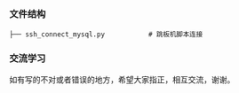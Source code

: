 ### 文件结构

```
├── ssh_connect_mysql.py           # 跳板机脚本连接
```

### 交流学习

如有写的不对或者错误的地方，希望大家指正，相互交流，谢谢。
